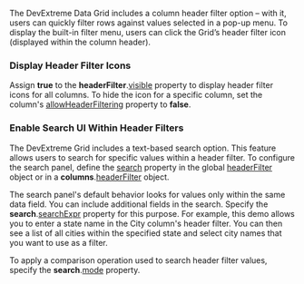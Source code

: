 The DevExtreme Data Grid includes a column header filter option – with it, users can quickly filter rows against values selected in a pop-up menu. To display the built-in filter menu, users can click the Grid’s header filter icon (displayed within the column header).

### Display Header Filter Icons

Assign **true** to the **headerFilter**.[visible](/Documentation/ApiReference/UI_Components/dxDataGrid/Configuration/headerFilter/#visible) property to display header filter icons for all columns. To hide the icon for a specific column, set the column's [allowHeaderFiltering](/Documentation/ApiReference/UI_Components/dxDataGrid/Configuration/columns/#allowHeaderFiltering) property to **false**.

### Enable Search UI Within Header Filters

The DevExtreme Grid includes a text-based search option. This feature allows users to search for specific values within a header filter. To configure the search panel, define the [search](/Documentation/ApiReference/UI_Components/dxDataGrid/Configuration/headerFilter/search/) property in the global [headerFilter](/Documentation/ApiReference/UI_Components/dxDataGrid/Configuration/headerFilter/) object or in a **columns**.[headerFilter](/Documentation/ApiReference/UI_Components/dxDataGrid/Configuration/columns/headerFilter/) object.

The search panel's default behavior looks for values only within the same data field. You can include additional fields in the search. Specify the **search**.[searchExpr](/Documentation/ApiReference/UI_Components/dxDataGrid/Configuration/columns/headerFilter/search/#searchExpr) property for this purpose. For example, this demo allows you to enter a state name in the City column's header filter. You can then see a list of all cities within the specified state and select city names that you want to use as a filter.

To apply a comparison operation used to search header filter values, specify the **search**.[mode](/Documentation/ApiReference/UI_Components/dxDataGrid/Configuration/columns/headerFilter/search/#mode) property.

